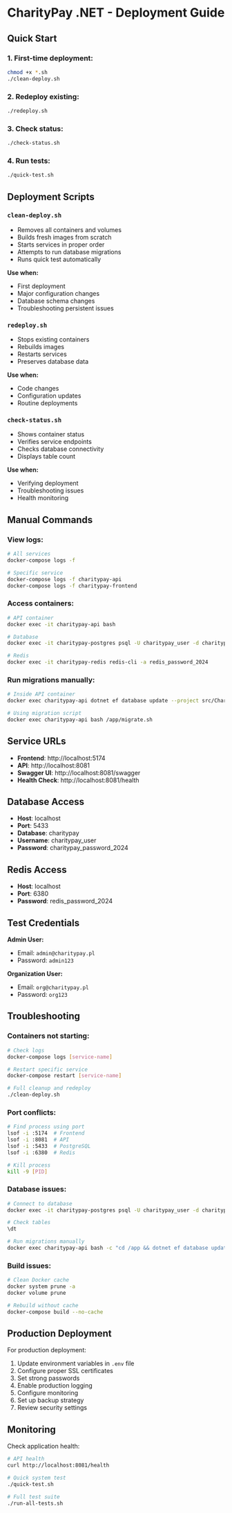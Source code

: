 # CharityPay .NET - Deployment Guide

## Quick Start

### 1. First-time deployment:
```bash
chmod +x *.sh
./clean-deploy.sh
```

### 2. Redeploy existing:
```bash
./redeploy.sh
```

### 3. Check status:
```bash
./check-status.sh
```

### 4. Run tests:
```bash
./quick-test.sh
```

## Deployment Scripts

### `clean-deploy.sh`
- Removes all containers and volumes
- Builds fresh images from scratch
- Starts services in proper order
- Attempts to run database migrations
- Runs quick test automatically

**Use when:**
- First deployment
- Major configuration changes
- Database schema changes
- Troubleshooting persistent issues

### `redeploy.sh`
- Stops existing containers
- Rebuilds images
- Restarts services
- Preserves database data

**Use when:**
- Code changes
- Configuration updates
- Routine deployments

### `check-status.sh`
- Shows container status
- Verifies service endpoints
- Checks database connectivity
- Displays table count

**Use when:**
- Verifying deployment
- Troubleshooting issues
- Health monitoring

## Manual Commands

### View logs:
```bash
# All services
docker-compose logs -f

# Specific service
docker-compose logs -f charitypay-api
docker-compose logs -f charitypay-frontend
```

### Access containers:
```bash
# API container
docker exec -it charitypay-api bash

# Database
docker exec -it charitypay-postgres psql -U charitypay_user -d charitypay

# Redis
docker exec -it charitypay-redis redis-cli -a redis_password_2024
```

### Run migrations manually:
```bash
# Inside API container
docker exec charitypay-api dotnet ef database update --project src/CharityPay.Infrastructure --startup-project src/CharityPay.API

# Using migration script
docker exec charitypay-api bash /app/migrate.sh
```

## Service URLs

- **Frontend**: http://localhost:5174
- **API**: http://localhost:8081
- **Swagger UI**: http://localhost:8081/swagger
- **Health Check**: http://localhost:8081/health

## Database Access

- **Host**: localhost
- **Port**: 5433
- **Database**: charitypay
- **Username**: charitypay_user
- **Password**: charitypay_password_2024

## Redis Access

- **Host**: localhost
- **Port**: 6380
- **Password**: redis_password_2024

## Test Credentials

**Admin User:**
- Email: `admin@charitypay.pl`
- Password: `admin123`

**Organization User:**
- Email: `org@charitypay.pl`
- Password: `org123`

## Troubleshooting

### Containers not starting:
```bash
# Check logs
docker-compose logs [service-name]

# Restart specific service
docker-compose restart [service-name]

# Full cleanup and redeploy
./clean-deploy.sh
```

### Port conflicts:
```bash
# Find process using port
lsof -i :5174  # Frontend
lsof -i :8081  # API
lsof -i :5433  # PostgreSQL
lsof -i :6380  # Redis

# Kill process
kill -9 [PID]
```

### Database issues:
```bash
# Connect to database
docker exec -it charitypay-postgres psql -U charitypay_user -d charitypay

# Check tables
\dt

# Run migrations manually
docker exec charitypay-api bash -c "cd /app && dotnet ef database update --project src/CharityPay.Infrastructure --startup-project src/CharityPay.API"
```

### Build issues:
```bash
# Clean Docker cache
docker system prune -a
docker volume prune

# Rebuild without cache
docker-compose build --no-cache
```

## Production Deployment

For production deployment:

1. Update environment variables in `.env` file
2. Configure proper SSL certificates
3. Set strong passwords
4. Enable production logging
5. Configure monitoring
6. Set up backup strategy
7. Review security settings

## Monitoring

Check application health:
```bash
# API health
curl http://localhost:8081/health

# Quick system test
./quick-test.sh

# Full test suite
./run-all-tests.sh
```